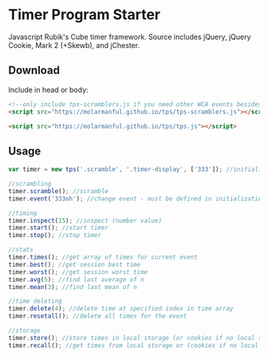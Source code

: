# Timer Program Starter
Javascript Rubik's Cube timer framework. Source includes jQuery, jQuery Cookie, Mark 2 (+Skewb), and jChester.

## Download
Include in head or body:
```html
<!--only include tps-scramblers.js if you need other WCA events besides 3x3x3-->
<script src="https://molarmanful.github.io/tps/tps-scramblers.js"></script>

<script src="https://molarmanful.github.io/tps/tps.js"></script>
```

## Usage
```js
var timer = new tps('.scramble', '.timer-display', ['333']); //initialize

//scrambling
timer.scramble(); //scramble
timer.event('333oh'); //change event - must be defined in initialization function

//timing
timer.inspect(15); //inspect (number value)
timer.start(); //start timer
timer.stop(); //stop timer

//stats
timer.times(); //get array of times for current event
timer.best(); //get session best time
timer.worst(); //get session worst time
timer.avg(5); //find last average of n
timer.mean(3); //find last mean of n

//time deleting
timer.delete(4); //delete time at specified index in time array
timer.resetall(); //delete all times for the event

//storage
timer.store(); //store times in local storage (or cookies if no local storage)
timer.recall(); //get times from local storage or (cookies if no local storage)
```
